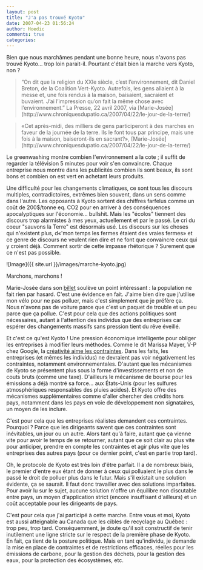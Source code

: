```yaml
---
layout: post
title: "J'a pas trouvé Kyoto"
date: 2007-04-23 01:56:24
author: Hoedic
comments: true
categories: 
---
```



Bien que nous marchâmes pendant une bonne heure, nous n'avons pas trouvé Kyoto... trop loin parait-il. Pourtant c'était bien la marche vers Kyoto, non ?

<blockquote class="citation">
&#8220;On dit que la religion du XXIe siècle, c&#8217;est l&#8217;environnement, dit Daniel Breton, de la Coalition Vert-Kyoto. Autrefois, les gens allaient à la messe et, une fois rendus à la maison, baisaient, sacraient et buvaient. J&#8217;ai l&#8217;impression qu&#8217;on fait la même chose avec l&#8217;environnement.&#8221; La Presse, 22 avril 2007, via [Marie-Josée](http://www.chroniquesdupatio.ca/2007/04/22/le-jour-de-la-terre/)
</blockquote>

<blockquote class="citation">
«Cet après-midi, des milliers de gens participeront à des marches en faveur de la journée de la terre. Ils le font tous par principe, mais une fois à la maison, baiseront-ils en sacrant?», [Marie-Josée](http://www.chroniquesdupatio.ca/2007/04/22/le-jour-de-la-terre/)</blockquote>

Le greenwashing montre combien l'environnement a la cote ; il suffit de regarder la télévision 5 minutes pour voir s'en convaincre. Chaque entreprise nous montre dans les publicités combien ils sont beaux, ils sont bons et combien on est vert en achetant leurs produits.

Une difficulté pour les changements climatiques, ce sont tous les discours multiples, contradictoires, extrêmes bien souvent, dans un sens comme dans l'autre. Les opposants à Kyoto sortent des chiffres farfelus comme un coût de 200$/tonne eq. CO2 pour en arriver à des conséquences apocalyptiques sur l'économie... bullshit. Mais les "écolos" tiennent des discours trop alarmistes à mes yeux, actuellement et par le passé. Le cri du coeur "sauvons la Terre" est désormais usé. Les discours sur les choses qui n'existent plus, d«'mon temps les fermes étaient des vraies fermes» et ce genre de discours ne veulent rien dire et ne font que convaincre ceux qui y croient déjà. Comment sortir de cette impasse rhétorique ? Surement que ce n'est pas possible.

![Image]({{ site.url }}/images/marche-kyoto.jpg)
<div class="photoattrib">Marchons, marchons !</div>



Marie-Josée dans son [billet](http://www.chroniquesdupatio.ca/2007/04/22/le-jour-de-la-terre) soulève un point intéressant : la population ne fait rien par hasard. C'est une évidence en fait. J'aime bien dire que j'utilise mon vélo pour ne pas polluer, mais c'est simplement que je préfère ça. Nous n'avons pas de voiture parce que c'est un paquet de trouble et un peu parce que ça pollue. C'est pour cela que des actions politiques sont nécessaires, autant à l'attention des individus que des entreprises car espérer des changements massifs sans pression tient du rêve éveillé.

Et c'est ce qu'est Kyoto ! Une pression économique intelligente pour obliger les entreprises à modifier leurs méthodes. Comme le dit Marissa Mayer, V-P chez Google, la [créativité aime les contraintes](http://www.michelleblanc.com/2007/04/13/comment-favoriser-innovation/). Dans les faits, les entreprises (et mêmes les individus) ne devraient pas voir négativement les contraintes, notamment environnementales. D'autant que les mécanismes de Kyoto se présentent plus sous la forme d'investissements et non de couts bruts (comme une taxe). D'ailleurs le mécanisme de bourse pour les émissions a déjà montré sa force... aux États-Unis (pour les sulfures atmosphériques responsables des pluies acides). Et Kyoto offre des mécanismes supplémentaires comme d'aller chercher des crédits hors pays, notamment dans les pays en voie de développement non signataires, un moyen de les inclure.

C'est pour cela que les entreprises réalistes demandent ces contraintes. Pourquoi ? Parce que les dirigeants savent que ces contraintes sont inévitables, un jour ou un autre. Alors tant qu'à faire, autant que ça vienne vite pour avoir le temps de se retourner, autant que ce soit clair au plus vite pour anticiper, prendre en compte les contraintes et agir plus vite que les entreprises des autres pays (pour ce dernier point, c'est en partie trop tard).

Oh, le protocole de Kyoto est très loin d'être parfait. Il a de nombreux biais, le premier d'entre eux étant de donner à ceux qui polluaient le plus dans le passé le droit de polluer plus dans le futur. Mais s'il existait une solution évidente, ça se saurait. Il faut donc travailler avec des solutions imparfaites. Pour avoir lu sur le sujet, aucune solution n'offre un équilibre non discutable entre pays, un moyen d'application strict (encore insuffisant d'ailleurs) et un coût acceptable pour les dirigeants de pays.

C'est pour cela que j'ai participé à cette marche. Entre vous et moi, Kyoto est aussi atteignable au Canada que les cibles de recyclage au Québec : trop peu, trop tard. Conséquemment, je doute qu'il soit constructif de tenir inutilement une ligne stricte sur le respect de la première phase de Kyoto. En fait, ça tient de la posture politique. Mais en tant qu'individu, je demande la mise en place de contraintes et de restrictions efficaces, réelles pour les émissions de carbone, pour la gestion des déchets, pour la gestion des eaux, pour la protection des écosystèmes, etc.